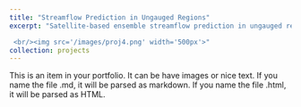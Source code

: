 ```yaml
---
title: "Streamflow Prediction in Ungauged Regions"
excerpt: "Satellite-based ensemble streamflow prediction in ungauged regions is realized by leveraging satellite observations, hydrologic modeling, and uncertainty quantification methods

 <br/><img src='/images/proj4.png' width='500px'>"
collection: projects
---
```


This is an item in your portfolio. It can be have images or nice text. If you name the file .md, it will be parsed as markdown. If you name the file .html, it will be parsed as HTML. 
